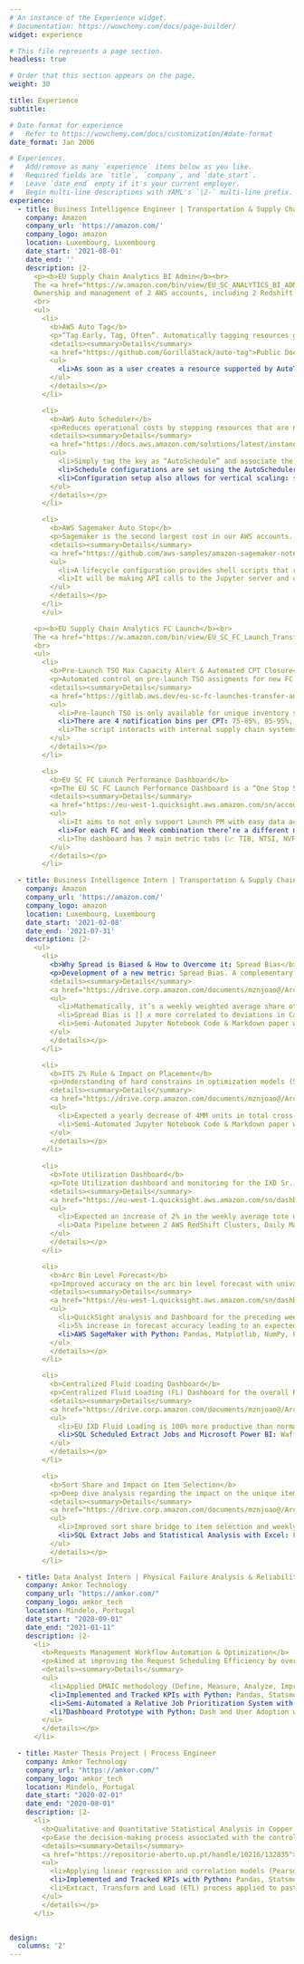 ```yaml
---
# An instance of the Experience widget.
# Documentation: https://wowchemy.com/docs/page-builder/
widget: experience

# This file represents a page section.
headless: true

# Order that this section appears on the page.
weight: 30

title: Experience
subtitle:

# Date format for experience
#   Refer to https://wowchemy.com/docs/customization/#date-format
date_format: Jan 2006

# Experiences.
#   Add/remove as many `experience` items below as you like.
#   Required fields are `title`, `company`, and `date_start`.
#   Leave `date_end` empty if it's your current employer.
#   Begin multi-line descriptions with YAML's `|2-` multi-line prefix.
experience:
  - title: Business Intelligence Engineer | Transportation & Supply Chain (EU SC FC Launch & Transfer Analytics)
    company: Amazon
    company_url: 'https://amazon.com/'
    company_logo: amazon
    location: Luxembourg, Luxembourg
    date_start: '2021-08-01'
    date_end: ''
    description: |2-
      <p><b>EU Supply Chain Analytics BI Admin</b><br> 
      The <a href="https://w.amazon.com/bin/view/EU_SC_ANALYTICS_BI_ADMIN/">EU SC Analytics BI Admin Team</a> mission is to empower the users (+300 users) to produce and obtain data in the fastest, easiest and cheapest way, while maintaining and continuously improve the BI infrastructure.<br>
      Ownership and management of 2 AWS accounts, including 2 Redshift clusters.</p>
      <br>
      <ul>
        <li>
          <b>AWS Auto Tag</b>
          <p>“Tag Early, Tag, Often”. Automatically tagging resources greatly improves the ease of cost allocation and governance by the BI Admin Team. It is a challenge to get users to remember to and correctly label every AWS resource. Fundamentally they shouldn’t have to. 
          <details><summary>Details</summary>
          <a href="https://github.com/GorillaStack/auto-tag">Public Documentation</a>
          <ul>
            <li>As soon as a user creates a resource supported by AutoTag (such as EC2 instances, IAM users, IAM roles, RDS instances, S3 buckets, EMR clusters, VPCs, etc), AutoTag will automatically apply up to 3 new tags: C (Resource Owner) + T (Resource Creation Datetime) + I (Resource Invoked by what other resource).</li>
          </ul> 
          </details></p>
        </li>

        <li>
          <b>AWS Auto Scheduler</b>
          <p>Reduces operational costs by stopping resources that are not in use and starts resources when their capacity is needed. This solution can result in up to 70% cost savings on those instances that are only necessary during regular business hours (weekly utilization reduced from 168 hours to 50 hours). 
          <details><summary>Details</summary>
          <a href="https://docs.aws.amazon.com/solutions/latest/instance-scheduler-on-aws/welcome.html">Public Documentation</a>
          <ul>
            <li>Simply tag the key as “AutoSchedule” and associate the respective scheduler value (i.e. Key = “AutoSchedule”; Value = “1130-only-stop”);</li>
            <li>Schedule configurations are set using the AutoScheduler-ConfigTable on DynamoDB. A user can create a period (i.e. office-hours: starts at 09:00, ends at 17:00 during week days) and then create a schedule based on a single or multiple periods (i.e. using the previous office-hours period but adding the timezone: Europe/London);</li>
            <li>Configuration setup also allows for vertical scaling: scale up or down based on the instance requirements (i.e. scale up an instance to t2.micro during weekends and scale down to t2.nano during the week).</li>
          </ul> 
          </details></p>
        </li>

        <li>
          <b>AWS Sagemaker Auto Stop</b>
          <p>Sagemaker is the second largest cost in our AWS accounts. This solution auto-shutdown both SageMaker Notebook and SageMaker Studio instances when they are idle for 1 hour. 
          <details><summary>Details</summary>
          <a href="https://github.com/aws-samples/amazon-sagemaker-notebook-instance-lifecycle-config-samples/blob/master/scripts/auto-stop-idle/autostop.py">Public Documentation</a>
          <ul>
            <li>A lifecycle configuration provides shell scripts that run either when a notebook instance is created or whenever it starts. The deployed lifecycle config will run the autostop.py module every 5 minutes on the backend;</li>
            <li>It will be making API calls to the Jupyter server and checking the kernel status for ‘idle’. ‘Idleness’ as defined by Jupyter team, means that no code is running (other activities such as opening a new notebook will also reset the idle timer).</li>
          </ul> 
          </details></p>
        </li>
        </ul>

      <p><b>EU Supply Chain Analytics FC Launch</b><br> 
      The <a href="https://w.amazon.com/bin/view/EU_SC_FC_Launch_Transfer_Analytics/">EU SC FC Launch Team</a> manages the supply chain ramp up of new Amazon-owned FCs from zero to one. The team strives to support the overall S-Team goal of 10% YoY productivity improvement of new FCs by providing required IB and OB daily/weekly volumes to maximize new FC's operation effciency.</p>
      <br>
      <ul>
        <li>
          <b>Pre-Launch TSO Max Capacity Alert & Automated CPT Closure</b>
          <p>Automated control on pre-launch TSO assigments for new FC launches. Gets live TSO from RODEO, updates a Chime room based on the predefined FC processing capacity threshold for a given source FC, destination FC and CPT and applies a RTCT Closure once 95% TSO capacity is breached.
          <details><summary>Details</summary>
          <a href="https://gitlab.aws.dev/eu-sc-fc-launches-transfer-analytics-tech/max-tso-alert-rtct-closure">Internal Documentation</a>
          <ul>
            <li>Pre-launch TSO is only available for unique inventory stranded in the new FC while outbound systems are still not live. It allows for a better customer promise but is highly risky as it directly impacts customer experience if the FC processing capacity vs TSO assignments per CPT is inadequate;</li>
            <li>There are 4 notification bins per CPT: 75-85%, 85-95%, 95-100% and +100%. The automated capping will trigger at +95%. In order to avoid triggering at every run, a log file is updated only triggering the alert once per bin;</li>
            <li>The script interacts with internal supply chain systems APIs to retrieve current arc assignments ready to be picked and arc scheduling and configurations in order to cap the CPT. Deployed on a EC2/ Amazon Linux 2 CloudDevDesktop and scheduled using cron (*/5 * * * *).</li>
          </ul> 
          </details></p>
        </li>

        <li>
          <b>EU SC FC Launch Performance Dashboard</b>
          <p>The EU SC FC Launch Performance Dashboard is a “One Stop Shop” metrics compilation to provide a user friendly interface and visualizations of new FC’s ramp up actuals vs. wk-1/locked S&OP plans.
          <details><summary>Details</summary>
          <a href="https://eu-west-1.quicksight.aws.amazon.com/sn/accounts/764946308314/dashboards/32833b51-28e3-4576-92ac-a756ce108c6c">Internal Dashboard</a>
          <ul>
            <li>It aims to not only support Launch PM with easy data access during pre/post launch period, but also facilitate post-mortem analysis such as comparing ramp up performance of FCs launched in different years;</li>
            <li>For each FC and Week combination there’re a different number of possible Flows and Subflows. For instance, as the main flow: Crossdock Transfer In, Inventory, Manual Transfer In, New Vendor Freight, New Workable Demand, Not Yet Received (FC Receive Correction), Orders Cancelled/ Confirmed/ Received/ Submitted, Pod Transfer In, Proactive Transfer In, Reactive Transfer In all have a respective subflow related to the total number of units drilled down by: Total Quantity, Quantity FBA and Quantity AMZN (Total Quantity = FBA + AMZN);</li>
            <li>The dashboard has 7 main metric tabs (📈 TIB, NTSI, NVF, POD, INV, NWD and ORD), a summary report tab (📝 RPT), an FC comparison tab (🆚  VS) and finally a tab dedicated to our team contact information and extract/ load job details (👨‍💻 INFO).</li>
          </ul> 
          </details></p>
        </li>

  - title: Business Intelligence Intern | Transportation & Supply Chain (EU IXD)
    company: Amazon
    company_url: 'https://amazon.com/'
    company_logo: amazon
    location: Luxembourg, Luxembourg
    date_start: '2021-02-08'
    date_end: '2021-07-31'
    description: |2-
      <ul>
        <li>
          <b>Why Spread is Biased & How to Overcome it: Spread Bias</b>
          <p>Development of a new metric: Spread Bias. A complementary metric to FC Spread (how many FCs on average an ASIN is sent to). 
          <details><summary>Details</summary>
          <a href="https://drive.corp.amazon.com/documents/mznjoao@/Archive/Docs/Why%20Spread%20is%20Biased%20and%20How%20to%20Overcome%20It%20-%20Spread%20Bias.html">Internal Documentation</a>
          <ul>
            <li>Mathematically, it’s a weekly weighted average share of total volume cross-docked at each FC per ASIN. The more biased the volume is towards one particular FC, the more the spread bias will tend to 1. Reciprocally, the more evenly and the more FCs the volume is spread to, spread bias will tend towards 0;</li>
            <li>Spread Bias is [] x more correlated to deviations in Case Break than in FC Spread. Less Spread Bias leads to a more uniform FC level placement which, in turn, increases unique inventory and reduces the risk of TRB (constraint in outbound capacity);</li>
            <li>Semi-Automated Jupyter Notebook Code & Markdown paper with interactive .html python code preview and Plotly graphs, Placement Impact bridge with Pearson Correlation Analysis and SQL script for production use.</li>
          </ul> 
          </details></p>
        </li>

        <li>
          <b>ITS 2% Rule & Impact on Placement</b>
          <p>Understanding of hard constrains in optimization models (SCOT heuristic approach to reduce latency of the request easing the algorithm decision time by removing the possibility of case break) and impact on placement and financial outcomes (spread, item selection, period 1/ period 2 AR share and misplacement volume).
          <details><summary>Details</summary>
          <a href="https://drive.corp.amazon.com/documents/mznjoao@/Archive/Docs/IXD%202%20%25%20Rule%20and%20Impact%20on%20Placement.pdf">Internal Documentation</a>
          <ul>
            <li>Expected a yearly decrease of 4MM units in total cross-border fulfillment (CBF) by reduction in misplaced volume, 3x more item selection leading to higher LIS, higher inventory turns and 2x less Spread Bias;</li>
            <li>Semi-Automated Jupyter Notebook Code & Markdown paper with interactive .html python code preview and interactive Plotly graphs.</li>
          </ul> 
          </details></p>
        </li>
        
        <li>
          <b>Tote Utilization Dashboard</b>
          <p>Tote Utilization dashboard and monitoring for the IXD Sr. Ops Managers & Area Managers. Aimed at knowledge sharing and improved users tote filling best practices in order to increase truck fill rate and tote optimization.
          <details><summary>Details</summary>
          <a href="https://eu-west-1.quicksight.aws.amazon.com/sn/dashboards/359cfee0-7325-4dcc-81d0-93e1f503171d">Internal Dashboard</a>
          <ul>
            <li>Expected an increase of 2% in the weekly average tote utilization by IXD, leading to a yearly reduction of [] MM totes, 1k trucks, 800 tonnes of CO<sub>2</sub> emissions and $ 1MM in overall savings;</li>
            <li>Data Pipeline between 2 AWS RedShift Clusters, Daily Maintenance of 6 Tables with SQL ETL Manager and AWS QuickSight.</li>
          </ul> 
          </details></p>
        </li> 

        <li>
          <b>Arc Bin Level Forecast</b>
          <p>Improved accuracy on the arc bin level forecast with univariate multi forecasting time series using Exponential Moving Average (EMA), Auto-ARIMA and FBProphet models.
          <details><summary>Details</summary>
          <a href="https://eu-west-1.quicksight.aws.amazon.com/sn/dashboards/6b6d4996-87b8-4385-9782-63149627913f">Internal Dashboard</a>
          <ul>
            <li>QuickSight analysis and Dashboard for the preceding weekly arc bin volume and share;</li>
            <li>5% increase in forecast accuracy leading to an expected optimization in bin level planning for bin fullness balance and IXD bin offsets;</li>
            <li>AWS SageMaker with Python: Pandas, Matplotlib, NumPy, Pmdarima and FBProphet, AWS RedShift and AWS QuickSight.</li>
          </ul> 
          </details></p>
        </li> 

        <li>
          <b>Centralized Fluid Loading Dashboard</b>
          <p>Centralized Fluid Loading (FL) Dashboard for the overall Productivity (fluid loading share, volume, fill rate and labor) Sustainability (saved number of trucks, CO2 emissions, plastic waste) and Savings (transportation, productivity gain, unloading cost) metrics.
          <details><summary>Details</summary>
          <a href="https://drive.corp.amazon.com/documents/mznjoao@/Archive/Docs/IXD%20Sort%20Share%20and%20Impact%20on%20Placement.pdf">Internal Dashboard</a>
          <ul>
            <li>EU IXD Fluid Loading is 100% more productive than normal pallet building and loading, loads 100% more items and reduces 50% of the trucks hence saving 13.5k tonnes of CO2 emissions;</li>
            <li>SQL Scheduled Extract Jobs and Microsoft Power BI: Waffle chart, Sankey diagram & Radar chart.</li>
          </ul> 
          </details></p>
        </li> 

        <li>
          <b>Sort Share and Impact on Item Selection</b>
          <p>Deep dive analysis regarding the impact on the unique item selection based on the IXD sort share deviation to ideals. Financial outcome based on the country level Cross-Border Fulfillment (CBF) cost on different ITS algorithm decisions.
          <details><summary>Details</summary>
          <a href="https://drive.corp.amazon.com/documents/mznjoao@/Archive/Docs/IXD%20Sort%20Share%20and%20Impact%20on%20Placement.pdf">Internal Dashboard</a>
          <ul>
            <li>Improved sort share bridge to item selection and weekly WBR review in sort share deviation to ideals, right sortation and CBF due to wrong sortation;</li>
            <li>SQL Extract Jobs and Statistical Analysis with Excel: Pearson Correlation Coefficient, P-Value and Linear Regression.</li>
          </ul> 
          </details></p>
        </li> 

  - title: Data Analyst Intern | Physical Failure Analysis & Reliability Lab
    company: Amkor Technology
    company_url: "https://amkor.com/"
    company_logo: amkor_tech
    location: Mindelo, Portugal
    date_start: "2020-09-01"
    date_end: "2021-01-11"
    description: |2-
      <li>
        <b>Requests Management Workflow Automation & Optimization</b>
        <p>Aimed at improving the Request Scheduling Efficiency by over 48% YoY.
        <details><summary>Details</summary>
        <ul>
          <li>Applied DMAIC methodology (Define, Measure, Analyze, Improve, and Control) as a data-driven improvement cycle to clearly articulate the business problem, goal, potential resources, project scope, and high-level project timeline;</li>
          <li>Implemented and Tracked KPIs with Python: Pandas, Statsmodels, Seaborn and Plotly;</li>
          <li>Semi-Automated a Relative Job Prioritization System with Excel: Power Query and VBA;</li></ul>
          <li?Dashboard Prototype with Python: Dash and User Adoption with a Macro-Enabled Workbook.</li>
        </ul> 
        </details></p>
      </li> 

  - title: Master Thesis Project | Process Engineer
    company: Amkor Technology
    company_url: "https://amkor.com/"
    company_logo: amkor_tech
    location: Mindelo, Portugal
    date_start: "2020-02-01"
    date_end: "2020-08-01"
    description: |2-
      <li>
        <b>Qualitative and Quantitative Statistical Analysis in Copper Electroplating Baths</b>
        <p>Ease the decision-making process associated with the control of the main chemical components concentrations and total organic contaminations (TOC).
        <details><summary>Details</summary>
        <a href="https://repositorio-aberto.up.pt/handle/10216/132835">Public Documentation</a>
        <ul>
          <li>Applying linear regression and correlation models (Pearson and Spearman) with R, Minitab and Excel;</li>
          <li>Implemented and Tracked KPIs with Python: Pandas, Statsmodels, Seaborn and Plotly;</li>
          <li>Extract, Transform and Load (ETL) process applied to past manufacturing datasets, implemented on the Business Intelligence and Analytics software platform Microsoft Power BI, retrieving valuable insights.</li></ul>
        </ul> 
        </details></p>
      </li> 


design:
  columns: '2'
---
```

